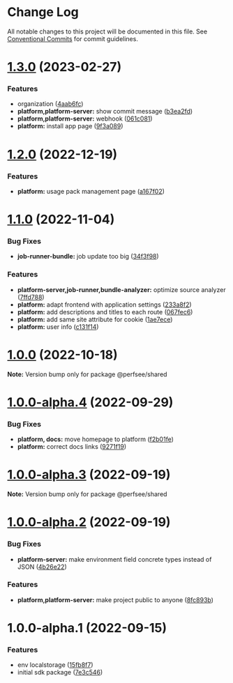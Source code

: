 # Change Log

All notable changes to this project will be documented in this file.
See [Conventional Commits](https://conventionalcommits.org) for commit guidelines.

# [1.3.0](https://github.com/perfsee/perfsee/compare/v1.2.0...v1.3.0) (2023-02-27)

### Features

- organization ([4aab6fc](https://github.com/perfsee/perfsee/commit/4aab6fce6b082571c1983851ba8b177457de044b))
- **platform,platform-server:** show commit message ([b3ea2fd](https://github.com/perfsee/perfsee/commit/b3ea2fd65f67b8fec22369e69b07dfc0ec47d2ff))
- **platform,platform-server:** webhook ([061c081](https://github.com/perfsee/perfsee/commit/061c081bfdcfc7125828eae948193f673092cd0d))
- **platform:** install app page ([9f3a089](https://github.com/perfsee/perfsee/commit/9f3a0899ffa01b431deb778e1f78b691f3c60aaf))

# [1.2.0](https://github.com/perfsee/perfsee/compare/v1.1.1...v1.2.0) (2022-12-19)

### Features

- **platform:** usage pack management page ([a167f02](https://github.com/perfsee/perfsee/commit/a167f02555f4e3e8a51e8049ccd9ca5d2b183f1b))

# [1.1.0](https://github.com/perfsee/perfsee/compare/v1.0.0...v1.1.0) (2022-11-04)

### Bug Fixes

- **job-runner-bundle:** job update too big ([34f3f98](https://github.com/perfsee/perfsee/commit/34f3f98fc4e6abdfe86afb70efff6144153b105e))

### Features

- **platform-server,job-runner,bundle-analyzer:** optimize source analyzer ([7ffd788](https://github.com/perfsee/perfsee/commit/7ffd7882d96daf9b716d2e81fbd2d78a2f3c4b9d))
- **platform:** adapt frontend with application settings ([233a8f2](https://github.com/perfsee/perfsee/commit/233a8f2fb09ef50534428fdb3a66dfd9fbb5cc01))
- **platform:** add descriptions and titles to each route ([067fec6](https://github.com/perfsee/perfsee/commit/067fec610146e8fb5194402c01e1884084791e41))
- **platform:** add same site attribute for cookie ([1ae7ece](https://github.com/perfsee/perfsee/commit/1ae7ecee50f8376ab5c525bf8d34de77c4163c63))
- **platform:** user info ([c131f14](https://github.com/perfsee/perfsee/commit/c131f14153d3a21e6c203ef8719d5294a51d0e37))

# [1.0.0](https://github.com/perfsee/perfsee/compare/v1.0.0-alpha.4...v1.0.0) (2022-10-18)

**Note:** Version bump only for package @perfsee/shared

# [1.0.0-alpha.4](https://github.com/perfsee/perfsee/compare/v1.0.0-alpha.3...v1.0.0-alpha.4) (2022-09-29)

### Bug Fixes

- **platform, docs:** move homepage to platform ([f2b01fe](https://github.com/perfsee/perfsee/commit/f2b01fe7ce401a8f5c3e6c44db0cc8d2f314a47a))
- **platform:** correct docs links ([9271f19](https://github.com/perfsee/perfsee/commit/9271f19d609e5a553e4a5b7c5783173dfe62031f))

# [1.0.0-alpha.3](https://github.com/perfsee/perfsee/compare/v1.0.0-alpha.2...v1.0.0-alpha.3) (2022-09-19)

**Note:** Version bump only for package @perfsee/shared

# [1.0.0-alpha.2](https://github.com/perfsee/perfsee/compare/v1.0.0-alpha.1...v1.0.0-alpha.2) (2022-09-19)

### Bug Fixes

- **platform-server:** make environment field concrete types instead of JSON ([4b26e22](https://github.com/perfsee/perfsee/commit/4b26e224fb0c4b885d0914f4db8f9f9ac2fc1992))

### Features

- **platform,platform-server:** make project public to anyone ([8fc893b](https://github.com/perfsee/perfsee/commit/8fc893bceffc42575b95726949ea37543682a588))

# 1.0.0-alpha.1 (2022-09-15)

### Features

- env localstorage ([15fb8f7](https://github.com/perfsee/perfsee/commit/15fb8f7b9b178a148d18701b200cb73b462f9073))
- initial sdk package ([7e3c546](https://github.com/perfsee/perfsee/commit/7e3c5460c72aada593e6020f87590f3059f28cb0))

